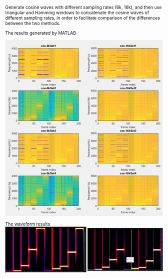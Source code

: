 Generate cosine waves with different sampling rates (8k, 16k), and then use triangular and Hamming windows to concatenate the cosine waves of different sampling rates, in order to facilitate comparison of the differences between the two methods.

The results generated by MATLAB


![matlab產生出的結果](https://github.com/liuchean/.wav_connect/blob/main/matlab_picture.png)

The waveform results
![波形圖差異](https://github.com/liuchean/.wav_connect/blob/main/image.png)
